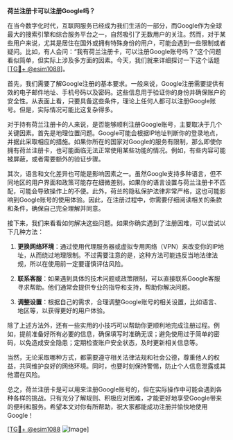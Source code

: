 **荷兰注册卡可以注册Google吗？**

在当今数字化时代，互联网服务已经成为我们生活的一部分，而Google作为全球最大的搜索引擎和综合服务平台之一，自然吸引了无数用户的关注。然而，对于某些用户来说，尤其是居住在国外或拥有特殊身份的用户，可能会遇到一些限制或者疑问。比如，有人会问：“我有荷兰注册卡，可以注册Google账号吗？”这个问题看似简单，但实际上涉及多方面的因素。今天，我们就来详细探讨一下这个话题[[TG💪+ @esim1088](https://t.me/s/esim1088)]。

首先，我们需要了解Google注册的基本要求。一般来说，Google注册需要提供有效的电子邮件地址、手机号码以及密码。这些信息用于验证你的身份并确保账户的安全性。从表面上看，只要具备这些条件，理论上任何人都可以注册Google账号。但是，实际情况可能比这复杂得多。

对于持有荷兰注册卡的人来说，是否能够顺利注册Google账号，主要取决于几个关键因素。首先是地理位置问题。Google可能会根据IP地址判断你的登录地点，并据此采取相应的措施。如果你所在的国家对Google的服务有限制，那么即使你拥有荷兰注册卡，也可能面临无法正常使用某些功能的情况。例如，有些内容可能被屏蔽，或者需要额外的验证步骤。

其次，语言和文化差异也可能是影响因素之一。虽然Google支持多种语言，但不同地区的用户界面和政策可能存在细微差别。如果你的语言设置与荷兰注册卡不匹配，可能会导致操作上的不便。此外，荷兰的隐私保护法律非常严格，这也可能影响到Google账号的使用体验。因此，在注册过程中，你需要仔细阅读相关的条款和条件，确保自己完全理解并同意。

接下来，我们来看看如何解决这些问题。如果你确实遇到了注册困难，可以尝试以下几种方法：

1. **更换网络环境**：通过使用代理服务器或虚拟专用网络（VPN）来改变你的IP地址，从而绕过地理限制。不过需要注意的是，这种方法可能违反当地法律法规，所以在使用前一定要谨慎评估风险。

2. **联系客服**：如果遇到具体的技术问题或政策限制，可以直接联系Google客服寻求帮助。他们通常会提供专业的指导和支持，帮助你解决问题。

3. **调整设置**：根据自己的需求，合理调整Google账号的相关设置，比如语言、地区等，以获得更好的用户体验。

除了上述方法外，还有一些实用的小技巧可以帮助你更顺利地完成注册过程。例如，提前准备好所有必要的信息，确保填写时准确无误；避免使用过于简单的密码，以免造成安全隐患；定期检查账户安全状态，及时更新相关信息等。

当然，无论采取哪种方式，都需要遵守相关法律法规和社会公德，尊重他人的权益，共同维护良好的网络环境。同时，也要时刻保持警惕，防止个人信息泄露或其他潜在风险。

总之，荷兰注册卡是可以用来注册Google账号的，但在实际操作中可能会遇到各种各样的挑战。只有充分了解规则、积极应对困难，才能更好地享受Google带来的便利和服务。希望本文对你有所帮助，祝大家都能成功注册并愉快地使用Google！

[[TG💪+ @esim1088](https://t.me/s/esim1088) ![Image](https://i.postimg.cc/4NQfJmqS/Snipaste-2025-05-13-00-14-12.png)]